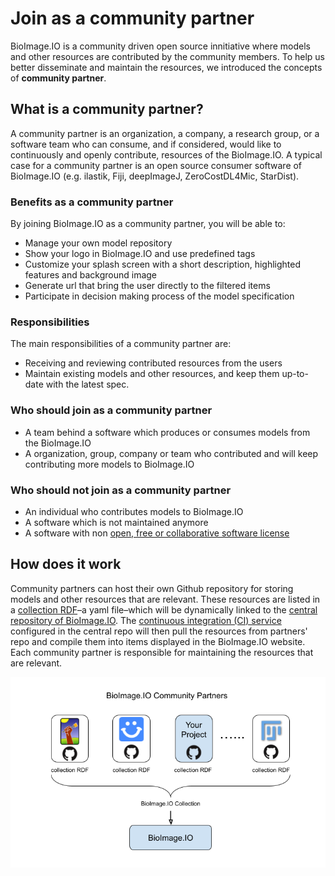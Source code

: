

# Join as a community partner

BioImage.IO is a community driven open source innitiative where models and other resources are contributed by the community members. To help us better disseminate and maintain the resources, we introduced the concepts of **community partner**. 

## What is a community partner?
A community partner is an organization, a company, a research group, or a software team who can consume, and if considered, would like to continuously and openly contribute, resources of the BioImage.IO. A typical case for a community partner is an open source consumer software of BioImage.IO (e.g. ilastik, Fiji, deepImageJ, ZeroCostDL4Mic, StarDist).

### Benefits as a community partner
By joining BioImage.IO as a community partner, you will be able to:
 - Manage your own model repository
 - Show your logo in BioImage.IO and use predefined tags
 - Customize your splash screen with a short description, highlighted features and background image
 - Generate url that bring the user directly to the filtered items
 - Participate in decision making process of the model specification
### Responsibilities
The main responsibilities of a community partner are:
 - Receiving and reviewing contributed resources from the users
 - Maintain existing models and other resources, and keep them up-to-date with the latest spec.
### Who should join as a community partner
 * A team behind a software which produces or consumes models from the BioImage.IO
 * A organization, group, company or team who contributed and will keep contributing more models to BioImage.IO
### Who should not join as a community partner
 * An individual who contributes models to BioImage.IO
 * A software which is not maintained anymore
 * A software with non [open, free or collaborative software license](https://spdx.org/licenses/)


## How does it work
Community partners can host their own Github repository for storing models and other resources that are relevant. These resources are listed in a [collection RDF](https://github.com/bioimage-io/spec-bioimage-io/blob/gh-pages/collection_spec_latest.md)–a yaml file–which will be dynamically linked to the [central repository of BioImage.IO](https://github.com/bioimage-io/bioimage-io-models). The [continuous integration (CI) service](https://github.com/bioimage-io/bioimage-io-models/actions) configured in the central repo will then pull the resources from partners' repo and compile them into items displayed in the BioImage.IO website. Each community partner is responsible for maintaining the resources that are relevant. 

![bioimage-io-community-partners](bioimage-io-community-partners.png)


